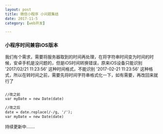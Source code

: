 ```yaml
---
layout: post
title: 微信小程序 小问题集结
date: 2017-11-5
category: [web开发]

---
```


### 小程序时间兼容iOS版本
我们有个需求，需要将服务器取到的时间再处理，在将字符串时间变为时间的时候，安卓手机是没问题的，但是iOS时间转换错误，原来iOS设备只能识别 '2017/02/21 11:23:56' 这种时间格式，不能识别 '2017-02-21 11:23:56' 这种格式，所以在转时间之前，需要先将时间字符串格式化一下，如有需要，再改回来就行了

```markdown

//改之前
var myDate = new Date(date)

//改之后
date = date.replace(/-/g, '/');
var myDate = new Date(date)

```









持续更新中.......

